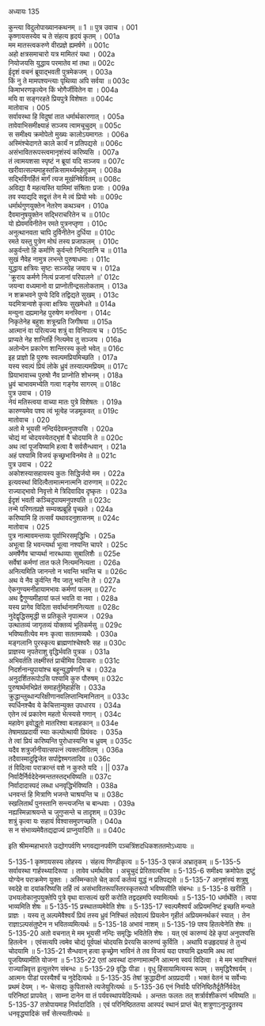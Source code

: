 अध्यायः 135

कुन्त्या विदुलोपाख्यानकथनम् ॥ 1 ॥
पुत्र उवाच ।	001    
कृष्णायसस्येव च ते संहत्य हृदयं कृतम् ।	001a  
मम मातस्त्वकरुणे वीरप्रज्ञे ह्यमर्षणे ॥	001c  
अहो क्षत्रसमाचारो यत्र मामितरं यथा ।	002a  
नियोजयसि युद्धाय परमातेव मां तथा ॥	002c  
ईदृशं वचनं ब्रूयाद्भवती पुत्रमेकजम् ।	003a  
किं नु ते मामपश्यन्त्याः पृथिव्या अपि सर्वया ॥	003c  
किमाभरणकृत्येन किं भोगैर्जीवितेन वा ।	004a  
मयि वा सङ्गरहते प्रियपुत्रे विशेषतः ॥	004c  
मातोवाच ।	005    
सर्वावस्था हि विदुषां तात धर्मार्थकारणात् ।	005a  
तावेवाभिसमीक्ष्याहं सञ्जय त्वामचूचुदम् ॥	005c  
स समीक्ष्य क्रमोपेतो मुख्यः कालोऽयमागतः ।	006a  
अस्मिंश्चेदागते काले कार्यं न प्रतिपद्यसे ॥	006c  
असंभावितरूपस्त्वमानृशंस्यं करिष्यसि ।	007a  
तं त्वामयशसा स्पृष्टं न ब्रूयां यदि सञ्जय ॥	007c  
खरीवात्सल्यमाहुस्तन्निःसामर्थ्यमहेतुकम् ।	008a  
सद्भिर्विगर्हितं मार्गं त्यज मूर्खनिषेवितम् ॥	008c  
अविद्या वै महत्यस्ति यामिमां संश्रिताः प्रजाः ।	009a  
तव स्याद्यदि सद्वृत्तं तेन मे त्वं प्रियो भवेः ॥	009c  
धर्मार्थगुणयुक्तेन नेतरेण कथञ्चन ।	010a  
दैवमानुषयुक्तेन सद्भिराचरितेन च ॥	010c  
यो ह्येवमविनीतेन रमते पुत्रनप्तृणा ।	010c  
अनुत्थानवता चापि दुर्विनीतेन दुर्धिया ॥	010c  
रमते यस्तु पुत्रेण मोघं तस्य प्रजाफलम् ।	010c  
अकुर्वन्तो हि कर्माणि कुर्वन्तो निन्दितानि च ॥	011a  
सुखं नैवेह नामुत्र लभन्ते पुरुषाधमाः ।	011c  
युद्धाय क्षत्रियः सृष्टः सञ्जयेह जयाय च ।	012a  
\'क्रूराय कर्मणे नित्यं प्रजानां परिपालने ॥\'	012c  
जयन्वा वध्यमानो वा प्राप्नोतीन्द्रसलोकताम् ।	013a  
न शक्रभवने पुण्ये दिवि तद्विद्यते सुखम् ।	013c  
यदमित्रान्वशे कृत्वा क्षत्रियः सुखमेधते ॥	014a  
मन्युना दह्यमानेह पुरुषेण मनस्विना ।	014c  
निकृतेनेह बहुशः शत्रून्प्रति जिगीषया ॥	015a  
आत्मानं वा परित्यज्य शत्रुं वा विनिपात्य च ।	015c  
प्राप्यते नेह शान्तिर्हि नित्यमेव तु सञ्जय ।	016a  
अतोन्येन प्रकारेण शान्तिरस्य कुतो भवेत् ॥	016c  
इह प्राज्ञो हि पुरुषः स्वल्पमप्रियमिच्छति ।	017a  
यस्य स्वल्पं प्रियं लोके ध्रुवं तस्याल्पमप्रियम् ॥	017c  
प्रियाभावाच्च पुरुषो नैव प्राप्नोति शोभनम् ।	018a  
ध्रुवं चाभावमभ्येति गत्वा गङ्गेव सागरम् ॥	018c  
पुत्र उवाच ।	019    
नेयं मतिस्त्वया वाच्या मातः पुत्रे विशेषतः ।	019a  
कारुण्यमेव पश्य त्वं भूत्वेह जडमूकवत् ॥	019c  
मातोवाच ।	020    
अतो मे भूयसी नन्दिर्यदेवमनुपश्यसि ।	020a  
चोद्यं मां चोदयस्येतद्भृशं वै चोदयामि ते ॥	020c  
अथ त्वां पूजयिष्यामि हत्वा वै सर्वसैन्धवान् ।	021a  
अहं पश्यामि विजयं कृच्छ्रभाविनमेव ते ॥	021c  
पुत्र उवाच ।	022    
अकोशस्यासहायस्य कुतः सिद्धिर्जयो मम ।	022a  
इत्यवस्थां विदित्वैतामात्मनात्मनि दारुणाम् ॥	022c  
राज्याद्भावो निवृत्तो मे त्रिदिवादिव दृष्कृतः ।	023a  
ईदृशं भवती कञ्चिदुपायमनुपश्यति ॥	023c  
तन्मे परिणतप्रज्ञे सम्यक्प्रब्रूहि पृच्छते ।	024a  
करिष्यामि हि तत्सर्वं यथावदनुशासनम् ॥	024c  
मातोवाच ।	025    
पुत्र नात्मावमन्तव्यः पूर्वाभिरसमृद्धिभिः ।	025a  
अभूत्वा हि भवन्त्यर्था भूत्वा नश्यन्ति चापरे ।	025c  
अमर्षेणैव चाप्यर्था नारब्धव्याः सुबालिशैः ॥	025e   
सर्वेषां कर्मणां तात फले नित्यमनित्यता ।	026a  
अनित्यमिति जानन्तो न भवन्ति भवन्ति च ॥	026c  
अथ ये नैव कुर्वन्ति नैव जातु भवन्ति ते ।	027a  
ऐकगुण्यमनीहायामभावः कर्मणां फलम् ॥	027c  
अथ द्वैगुण्यमीहायां फलं भवति वा नवा ।	028a  
यस्य प्रागेव विदिता सर्वार्थानामनित्यता ॥	028c  
नुदेद्वृद्धिसमृद्धी स प्रतिकूले नृपात्मज ।	029a  
उत्थातव्यं जागृतव्यं योक्तव्यं भूतिकर्मसु ॥	029c  
भविष्यतीत्येव मनः कृत्वा सततमव्यथैः ।	030a  
मङ्गलानि पुरस्कृत्य ब्राह्मणांश्चेश्वरैः सह ॥	030c  
प्राज्ञस्य नृपतेराशु वृद्धिर्भवति पुत्रक ।	031a  
अभिवर्तति लक्ष्मीस्तं प्राचीमिव दिवाकरः ॥	031c  
निदर्शनान्युपायांश्च बहून्युद्धर्षणानि च ।	032a  
अनुदर्शितरूपोऽसि पश्यामि कुरु पौरुषम् ॥	032c  
पुरुषार्थमभिप्रेतं समाहर्तुमिहार्हसि ।	033a  
क्रुद्धान्लुब्धान्परिक्षीणानवलिप्तान्विमानितान् ॥	033c  
स्पर्धिनश्चैव ये केचित्तान्युक्त उपधारय ।	034a  
एतेन त्वं प्रकारेण महतो भेत्स्यसे गणान् ।	034c  
महावेग इवोद्धूतो मातरिश्वा बलाहकान् ॥	034e   
तेषामग्रप्रदायी स्याः कल्पोत्थायी प्रियंवदः ।	035a  
ते त्वां प्रियं करिष्यन्ति पुरोधास्यन्ति च ध्रुवम् ॥	035c  
यदैव शत्रुर्जानीयात्सपत्नं त्यक्तजीवितम् ।	036a  
तदैवास्मादुद्विजेत सर्पाद्वेश्मगतादिव ॥	036c  
तं विदित्वा पराक्रान्तं वशे न कुरुते यदि । ||	037a  
निर्वादैर्निर्वदेदेनमन्ततस्तद्भविष्यति ॥	037c  
निर्वादादास्पदं लब्धा धनवृद्धिर्भविष्यति ।	038a  
धनवन्तं हि मित्राणि भजन्ते चाश्रयन्ति च ॥	038c  
स्खलितार्थं पुनस्तानि सन्त्यजन्ति च बान्धवाः ।	039a  
नह्यस्मिन्नाश्रयन्ते च जुगुप्सन्ते च तादृशम् ॥	039c  
शत्रुं कृत्वा यः सहायं विश्वासमुपगच्छति ।	040a  
स न संभाव्यमेवैतद्यद्राज्यं प्राप्नुयादिति ॥ ॥	040c  

इति श्रीमन्महाभारते उद्योगपर्वणि भगवद्यानपर्वणि पञ्चत्रिंशदधिकशततमोऽध्यायः ॥

5-135-1 कृष्णायसस्य लोहस्य । संहत्य णिण्डीकृत्य ॥ 5-135-3 एकजं अभ्रातृकम् ॥ 5-135-5 सर्वावस्था गार्हस्थ्यादिरूपा । तावेव धर्मार्थावेव । अचूचुदं प्रेरितवत्यस्मि ॥ 5-135-6 समीक्ष्य क्रमोपेतः द्रष्टुं योग्येन पराक्रमेण युक्तः । अस्मिन्काले चेत् कार्यं कर्तव्यं युद्धं न प्रतिपद्यसे ॥ 5-135-7 आनृशंस्यं शत्रुषु स्वदेहे वा दयांकरिष्यसि तर्हि त्वं असंभावितरूपस्तिरस्कृतरूपो भविष्यसीति संबन्धः ॥ 5-135-8 खरीति । उभयलोकानुपयुक्तेपि पुत्रे वृथा वात्सल्यं खरी करोति तद्वदहमपि स्यामित्यर्थः ॥ 5-135-10 धर्मार्थेति । त्वया भाव्यमिति शेषः ॥ 5-135-15 प्रस्थातव्यमेवेति शेषः ॥ 5-135-17 स्वल्पमैश्वर्यं अप्रियमनिष्टं इच्छति मन्यते प्राज्ञः । यस्य तु अल्पमेवैश्वर्यं प्रियं तस्य ध्रुवं निश्चितं तदेवाल्पं प्रियत्वेन गृहीतं अप्रियमनर्थकरं स्यात् । तेन राज्ञाऽल्पसंतुष्टेन न भवितव्यमित्यर्थः ॥ 5-135-18 अभावं नाशम् ॥ 5-135-19 पश्य हितत्वेनेति शेषः ॥ 5-135-20 अतो वचनात् मे मम भूयसी नन्दिः समृद्धिः भवितेति शेषः । यत् एवं कारुण्यं देहे कृपां अनुपश्यसि हितत्वेन । एवंसत्यपि त्वमेव चोद्यं पूर्वपक्षं चोदयसि प्रेरयसि कारुण्यं कुर्विति । अथापि वज्रहृदयाहं ते तुभ्यं चोदयामि ॥ 5-135-21 सैन्धवान् हत्वा कृच्छ्रेण भाविनं ते तव विजयं यदा पश्यामि द्रक्ष्यामि अथ त्वां पूजयिष्यामीति योजना ॥ 5-135-22 एतां अवस्थां दारुणामात्मनि आत्मना स्वयं विदित्वा । मे मम भावश्चित्तं राज्यान्निवृत्त इत्युत्तरेण संबन्धः ॥ 5-135-29 वृद्धिः पीडा । वृधु हिंसायामित्यस्य रूपम् । समृद्धिरैश्वर्यम् । आत्मनः पीडां परस्यैर्श्वं च नुदेदित्यर्थः ॥ 5-135-35 तेषां क्रुद्धादीनां अग्रप्रदायी । भक्तं वेतनं च सर्वेभ्यः प्रथमं देयम् । न- चेत्सद्यः कुपितास्ते त्यजेयुरित्यर्थः ॥ 5-135-36 एनं निर्वादैः परिनिष्ठितैर्दूतैर्निर्वदेत् परिनिष्ठां प्रापयेत् । साम्ना दानेन वा तं पर्यवस्थापयेदित्यर्थः । अन्ततः फलतः तत् शर्त्रार्वशीकरणं भविष्यति ॥ 5-135-37 तत्रोपायमाह निर्वादादिति । एवं परिनिष्ठिततया आस्पदं स्थानं प्राप्तं चेत् शत्रुणाऽनुपद्रुतस्य धनवृद्ध्यादिकं सर्वं सेत्स्यतीत्यर्थः ॥
